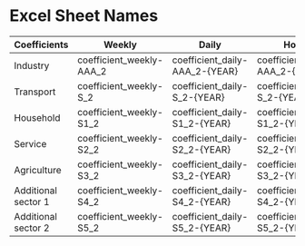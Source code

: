 # Excel Sheet Names

|     Coefficients    |          Weekly          |             Daily              |             Hourly              |
| ------------------- | ------------------------ | ------------------------------ | ------------------------------- |
| Industry            | coefficient_weekly-AAA_2 | coefficient_daily-AAA_2-{YEAR} | coefficient_hourly-AAA_2-{YEAR} |
| Transport           | coefficient_weekly-S_2   | coefficient_daily-S_2-{YEAR}   | coefficient_hourly-S_2-{YEAR}   |
| Household           | coefficient_weekly-S1_2  | coefficient_daily-S1_2-{YEAR}  | coefficient_hourly-S1_2-{YEAR}  |
| Service             | coefficient_weekly-S2_2  | coefficient_daily-S2_2-{YEAR}  | coefficient_hourly-S2_2-{YEAR}  |
| Agriculture         | coefficient_weekly-S3_2  | coefficient_daily-S3_2-{YEAR}  | coefficient_hourly-S3_2-{YEAR}  |
| Additional sector 1 | coefficient_weekly-S4_2  | coefficient_daily-S4_2-{YEAR}  | coefficient_hourly-S4_2-{YEAR}  |
| Additional sector 2 | coefficient_weekly-S5_2  | coefficient_daily-S5_2-{YEAR}  | coefficient_hourly-S5_2-{YEAR}  |
